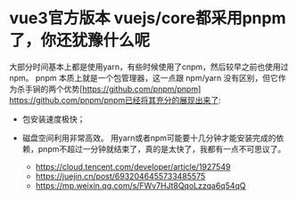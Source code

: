 

vue3官方版本 vuejs/core都采用pnpm了，你还犹豫什么呢
================================

大部分时间基本上都是使用yarn，有些时候使用了cnpm，然后较早之前也使用过npm。 pnpm 本质上就是一个包管理器，这一点跟 npm/yarn 没有区别，但它作为杀手锏的两个优势[https://github.com/pnpm/pnpm] https://github.com/pnpm/pnpm已经将其充分的展现出来了:
- 包安装速度极快；
- 磁盘空间利用非常高效。
用yarn或者npm可能要十几分钟才能安装完成的依赖，pnpm不超过一分钟就结束了，真的是太快了，我都有一点不可思议了。

    - https://cloud.tencent.com/developer/article/1927549
    - https://juejin.cn/post/6932046455733485575
    - https://mp.weixin.qq.com/s/FWv7HJt8QqoLzzqa6q54qQ
    